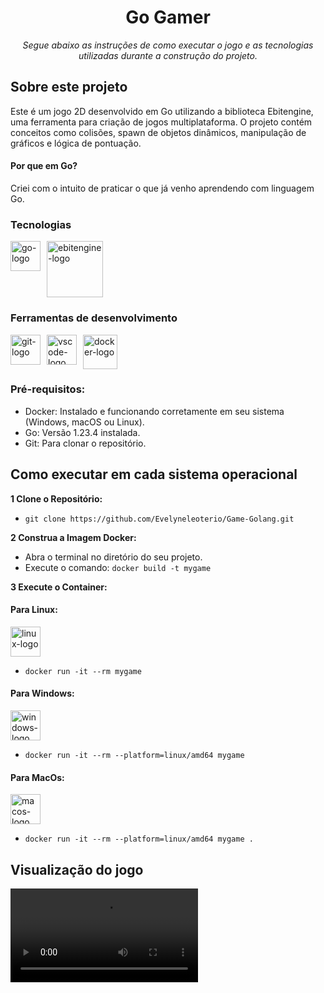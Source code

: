 <h1 align="center">Go Gamer</h1>
<p align="center"><i>Segue abaixo as instruções de como executar o jogo e as tecnologias utilizadas durante a construção do projeto.</i></p>

## Sobre este projeto

Este é um jogo 2D desenvolvido em Go utilizando a biblioteca Ebitengine, uma ferramenta para criação de jogos multiplataforma. O projeto contém conceitos como colisões, spawn de objetos dinâmicos, manipulação de gráficos e lógica de pontuação.

#### Por que em Go?

Criei com o intuito de praticar o que já venho aprendendo com linguagem Go.

### Tecnologias

<p style="display: flex; gap: 10px;">
  <img width="48" src="https://miro.medium.com/v2/resize:fit:600/1*i2skbfmDsHayHhqPfwt6pA.png" alt="go-logo"/>
  <img width="90" src="https://ebitengine.org/images/share.png" alt="ebitengine-logo"/>
</p>


### Ferramentas de desenvolvimento
<p style="display: flex; gap: 10px;">
  <img width="48" src="https://img.icons8.com/?size=100&id=20906&format=png&color=000000" alt="git-logo"/>
  <img width="48" src="https://img.icons8.com/?size=100&id=0OQR1FYCuA9f&format=png&color=000000" alt="vscode-logo"/>
  <img width="55" src="https://img.icons8.com/?size=100&id=22813&format=png&color=000000" alt="docker-logo"/>
</p>


### Pré-requisitos:

* Docker: Instalado e funcionando corretamente em seu sistema (Windows, macOS ou Linux).
* Go: Versão 1.23.4 instalada.
* Git: Para clonar o repositório.

## Como executar em cada sistema operacional

**1 Clone o Repositório:**
 - `git clone https://github.com/Evelyneleoterio/Game-Golang.git`

**2 Construa a Imagem Docker:**
- Abra o terminal no diretório do seu projeto.
- Execute o comando: `docker build -t mygame`

**3 Execute o Container:**
#### Para Linux:

<img width="48" src="https://img.icons8.com/?size=100&id=17842&format=png&color=000000" alt="linux-logo"/> 

-  `docker run -it --rm mygame `

#### Para Windows:
<img width="48" src="https://img.icons8.com/?size=100&id=gXoJoyTtYXFg&format=png&color=000000" alt="windows-logo"/>

- `docker run -it --rm --platform=linux/amd64 mygame`

#### Para MacOs:
<img width="48" src="https://img.icons8.com/?size=100&id=uoRwwh0lz3Jp&format=png&color=000000" alt="macos-logo"/>

- `docker run -it --rm --platform=linux/amd64 mygame .`

## Visualização do jogo

![game GIF](assets/video.webm)

